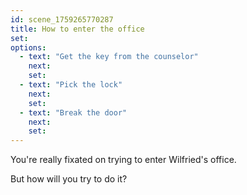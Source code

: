 ```yaml
---
id: scene_1759265770287
title: How to enter the office
set:
options:
  - text: "Get the key from the counselor"
    next: 
    set:
  - text: "Pick the lock"
    next: 
    set:
  - text: "Break the door"
    next: 
    set:
---
```


You're really fixated on trying to enter Wilfried's office.

But how will you try to do it?